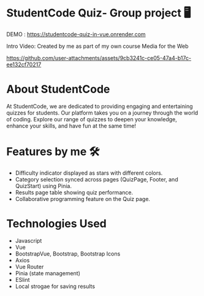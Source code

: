 # StudentCode Quiz- Group project 🖥️

DEMO : https://studentcode-quiz-in-vue.onrender.com

Intro Video: Created by me as part of my own course Media for the Web

https://github.com/user-attachments/assets/9cb3241c-ce05-47a4-b17c-ee132cf70217

# About StudentCode

At StudentCode, we are dedicated to providing engaging and entertaining quizzes for students.
Our platform takes you on a journey through the world of coding.
Explore our range of quizzes to deepen your knowledge, enhance your skills, and have fun at the same time!

# Features by me 🛠️
- Difficulty indicator displayed as stars with different colors.
- Category selection synced across pages (QuizPage, Footer, and QuizStart) using Pinia.
- Results page table showing quiz performance.
- Collaborative programming feature on the Quiz page.

# Technologies Used
- Javascript
- Vue
- BootstrapVue, Bootstrap, Bootstrap Icons
- Axios
- Vue Router
- Pinia (state management)
- ESlint 
- Local strogae for saving results
